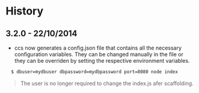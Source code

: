 # History

## 3.2.0 - 22/10/2014

* ccs now generates a config.json file that contains all the necessary configuration variables. They can be changed manually in the file or they can be overriden by setting the respective environment variables.
```bash
  $ dbuser=mydbuser dbpassword=mydbpassword port=8080 node index
```

> The user is no longer required to change the index.js afer scaffolding.
